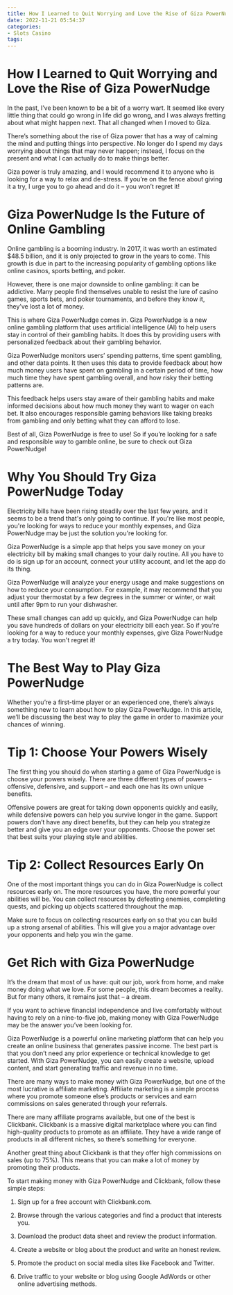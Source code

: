 ```yaml
---
title: How I Learned to Quit Worrying and Love the Rise of Giza PowerNudge
date: 2022-11-21 05:54:37
categories:
- Slots Casino
tags:
---
```



#  How I Learned to Quit Worrying and Love the Rise of Giza PowerNudge

In the past, I’ve been known to be a bit of a worry wart. It seemed like every little thing that could go wrong in life did go wrong, and I was always fretting about what might happen next. That all changed when I moved to Giza.

There’s something about the rise of Giza power that has a way of calming the mind and putting things into perspective. No longer do I spend my days worrying about things that may never happen; instead, I focus on the present and what I can actually do to make things better.

Giza power is truly amazing, and I would recommend it to anyone who is looking for a way to relax and de-stress. If you’re on the fence about giving it a try, I urge you to go ahead and do it – you won’t regret it!

#  Giza PowerNudge Is the Future of Online Gambling

Online gambling is a booming industry. In 2017, it was worth an estimated $48.5 billion, and it is only projected to grow in the years to come. This growth is due in part to the increasing popularity of gambling options like online casinos, sports betting, and poker.

However, there is one major downside to online gambling: it can be addictive. Many people find themselves unable to resist the lure of casino games, sports bets, and poker tournaments, and before they know it, they’ve lost a lot of money.

This is where Giza PowerNudge comes in. Giza PowerNudge is a new online gambling platform that uses artificial intelligence (AI) to help users stay in control of their gambling habits. It does this by providing users with personalized feedback about their gambling behavior.

Giza PowerNudge monitors users’ spending patterns, time spent gambling, and other data points. It then uses this data to provide feedback about how much money users have spent on gambling in a certain period of time, how much time they have spent gambling overall, and how risky their betting patterns are.

This feedback helps users stay aware of their gambling habits and make informed decisions about how much money they want to wager on each bet. It also encourages responsible gaming behaviors like taking breaks from gambling and only betting what they can afford to lose.

Best of all, Giza PowerNudge is free to use! So if you’re looking for a safe and responsible way to gamble online, be sure to check out Giza PowerNudge!

#  Why You Should Try Giza PowerNudge Today

Electricity bills have been rising steadily over the last few years, and it seems to be a trend that's only going to continue. If you're like most people, you're looking for ways to reduce your monthly expenses, and Giza PowerNudge may be just the solution you're looking for.

Giza PowerNudge is a simple app that helps you save money on your electricity bill by making small changes to your daily routine. All you have to do is sign up for an account, connect your utility account, and let the app do its thing.

Giza PowerNudge will analyze your energy usage and make suggestions on how to reduce your consumption. For example, it may recommend that you adjust your thermostat by a few degrees in the summer or winter, or wait until after 9pm to run your dishwasher.

These small changes can add up quickly, and Giza PowerNudge can help you save hundreds of dollars on your electricity bill each year. So if you're looking for a way to reduce your monthly expenses, give Giza PowerNudge a try today. You won't regret it!

#  The Best Way to Play Giza PowerNudge

Whether you’re a first-time player or an experienced one, there’s always something new to learn about how to play Giza PowerNudge. In this article, we’ll be discussing the best way to play the game in order to maximize your chances of winning.

# Tip 1: Choose Your Powers Wisely

The first thing you should do when starting a game of Giza PowerNudge is choose your powers wisely. There are three different types of powers – offensive, defensive, and support – and each one has its own unique benefits.

Offensive powers are great for taking down opponents quickly and easily, while defensive powers can help you survive longer in the game. Support powers don’t have any direct benefits, but they can help you strategize better and give you an edge over your opponents. Choose the power set that best suits your playing style and abilities.

# Tip 2: Collect Resources Early On

One of the most important things you can do in Giza PowerNudge is collect resources early on. The more resources you have, the more powerful your abilities will be. You can collect resources by defeating enemies, completing quests, and picking up objects scattered throughout the map.

Make sure to focus on collecting resources early on so that you can build up a strong arsenal of abilities. This will give you a major advantage over your opponents and help you win the game.

#  Get Rich with Giza PowerNudge

It’s the dream that most of us have: quit our job, work from home, and make money doing what we love. For some people, this dream becomes a reality. But for many others, it remains just that – a dream.

If you want to achieve financial independence and live comfortably without having to rely on a nine-to-five job, making money with Giza PowerNudge may be the answer you’ve been looking for.

Giza PowerNudge is a powerful online marketing platform that can help you create an online business that generates passive income. The best part is that you don’t need any prior experience or technical knowledge to get started. With Giza PowerNudge, you can easily create a website, upload content, and start generating traffic and revenue in no time.

There are many ways to make money with Giza PowerNudge, but one of the most lucrative is affiliate marketing. Affiliate marketing is a simple process where you promote someone else’s products or services and earn commissions on sales generated through your referrals.

There are many affiliate programs available, but one of the best is Clickbank. Clickbank is a massive digital marketplace where you can find high-quality products to promote as an affiliate. They have a wide range of products in all different niches, so there’s something for everyone.

Another great thing about Clickbank is that they offer high commissions on sales (up to 75%). This means that you can make a lot of money by promoting their products.

To start making money with Giza PowerNudge and Clickbank, follow these simple steps:

1) Sign up for a free account with Clickbank.com.

2) Browse through the various categories and find a product that interests you.

3) Download the product data sheet and review the product information.

4) Create a website or blog about the product and write an honest review.

5) Promote the product on social media sites like Facebook and Twitter.

6) Drive traffic to your website or blog using Google AdWords or other online advertising methods.